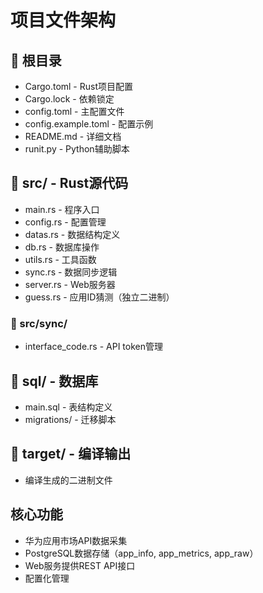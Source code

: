 # 项目文件架构

## 📁 根目录
- Cargo.toml - Rust项目配置
- Cargo.lock - 依赖锁定
- config.toml - 主配置文件
- config.example.toml - 配置示例
- README.md - 详细文档
- runit.py - Python辅助脚本

## 📁 src/ - Rust源代码
- main.rs - 程序入口
- config.rs - 配置管理
- datas.rs - 数据结构定义
- db.rs - 数据库操作
- utils.rs - 工具函数
- sync.rs - 数据同步逻辑
- server.rs - Web服务器
- guess.rs - 应用ID猜测（独立二进制）

### 📁 src/sync/
- interface_code.rs - API token管理

## 📁 sql/ - 数据库
- main.sql - 表结构定义
- migrations/ - 迁移脚本

## 📁 target/ - 编译输出
- 编译生成的二进制文件

## 核心功能
- 华为应用市场API数据采集
- PostgreSQL数据存储（app_info, app_metrics, app_raw）
- Web服务提供REST API接口
- 配置化管理